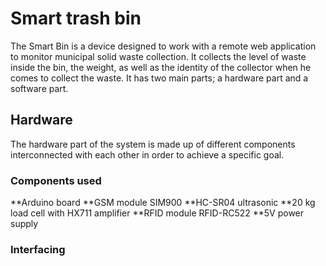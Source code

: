 # Smart trash bin

The Smart Bin is a device designed to work with a remote web application to monitor municipal solid waste collection. It collects the level of waste inside the bin, the weight, as well as the identity of the collector when he comes to collect the waste. It has two main parts; a hardware part and a software part.

## Hardware

The hardware part of the system is made up of different components interconnected with each other in order to achieve a specific goal.

### Components used

**Arduino board
**GSM module SIM900
**HC-SR04 ultrasonic
**20 kg load cell with HX711 amplifier
**RFID module RFID-RC522
**5V power supply

### Interfacing 

